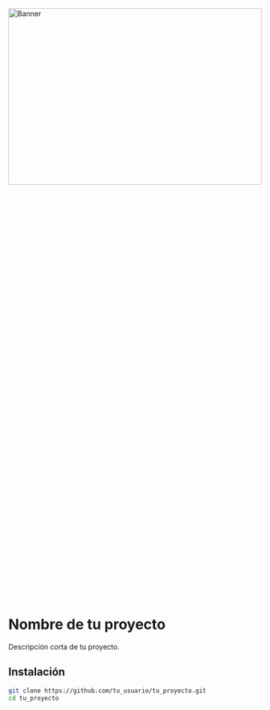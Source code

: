 <img src="https://www.brainvire.com/blog/wp-content/uploads/2022/01/BV_BLOG_252_Banner-1024x434.jpeg" alt="Banner" style="width: 100%; height: 30%;">

# Nombre de tu proyecto
Descripción corta de tu proyecto.

## Instalación
```bash
git clone https://github.com/tu_usuario/tu_proyecto.git
cd tu_proyecto
```
